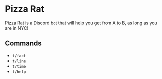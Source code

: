 # Pizza Rat
Pizza Rat is a Discord bot that will help you get from A to B, as long as you are in NYC!

## Commands
  * `t/fact`
  * `t/line`
  * `t/time`
  * `t/help`
